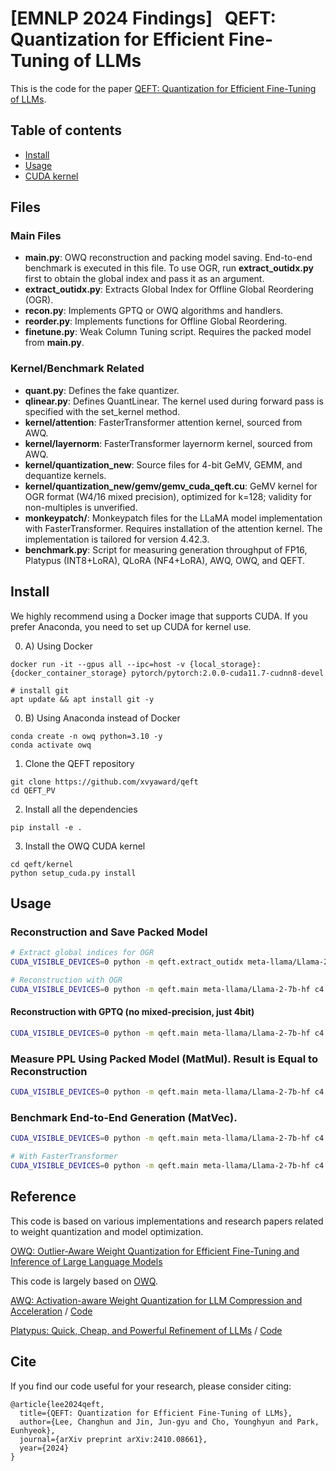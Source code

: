 # [EMNLP 2024 Findings] &nbsp; QEFT: Quantization for Efficient Fine-Tuning of LLMs 

This is the code for the paper [QEFT: Quantization for Efficient Fine-Tuning of LLMs](https://arxiv.org/abs/2410.08661).

## Table of contents
* [Install](#install)
* [Usage](#usage)
* [CUDA kernel](#cuda-kernels)

## Files
### Main Files
* **main.py**: OWQ reconstruction and packing model saving. End-to-end benchmark is executed in this file. To use OGR, run **extract_outidx.py** first to obtain the global index and pass it as an argument.
* **extract_outidx.py**: Extracts Global Index for Offline Global Reordering (OGR).
* **recon.py**: Implements GPTQ or OWQ algorithms and handlers.
* **reorder.py**: Implements functions for Offline Global Reordering.
* **finetune.py**: Weak Column Tuning script. Requires the packed model from **main.py**.

### Kernel/Benchmark Related
* **quant.py**: Defines the fake quantizer.
* **qlinear.py**: Defines QuantLinear. The kernel used during forward pass is specified with the set_kernel method.
* **kernel/attention**: FasterTransformer attention kernel, sourced from AWQ.
* **kernel/layernorm**: FasterTransformer layernorm kernel, sourced from AWQ.
* **kernel/quantization_new**: Source files for 4-bit GeMV, GEMM, and dequantize kernels.
* **kernel/quantization_new/gemv/gemv_cuda_qeft.cu**: GeMV kernel for OGR format (W4/16 mixed precision), optimized for k=128; validity for non-multiples is unverified.
* **monkeypatch/**: Monkeypatch files for the LLaMA model implementation with FasterTransformer. Requires installation of the attention kernel. The implementation is tailored for version 4.42.3.
* **benchmark.py**: Script for measuring generation throughput of FP16, Platypus (INT8+LoRA), QLoRA (NF4+LoRA), AWQ, OWQ, and QEFT.

## Install
We highly recommend using a Docker image that supports CUDA. If you prefer Anaconda, you need to set up CUDA for kernel use.

0. A) Using Docker
```
docker run -it --gpus all --ipc=host -v {local_storage}:{docker_container_storage} pytorch/pytorch:2.0.0-cuda11.7-cudnn8-devel

# install git
apt update && apt install git -y
```

0. B) Using Anaconda instead of Docker
```
conda create -n owq python=3.10 -y
conda activate owq
```

1. Clone the QEFT repository
```
git clone https://github.com/xvyaward/qeft
cd QEFT_PV
```
2. Install all the dependencies
```
pip install -e .
```
3. Install the OWQ CUDA kernel
```
cd qeft/kernel
python setup_cuda.py install
```

## Usage

### Reconstruction and Save Packed Model
```bash
# Extract global indices for OGR
CUDA_VISIBLE_DEVICES=0 python -m qeft.extract_outidx meta-llama/Llama-2-7b-hf c4 --wbits 4 --target_rank 128 --seed 42 --no_frob_norm --output_dir global_indices/llama2-7b

# Reconstruction with OGR
CUDA_VISIBLE_DEVICES=0 python -m qeft.main meta-llama/Llama-2-7b-hf c4 --wbits 4 --target_rank 128 --groupsize 128 --dtype fp16 --seed 42 --reorder --outidx_file global_indices/llama2-7b/w4_r128/outidx.pth --packing --save llama2-7b_w4_g128_r128.pth
```

#### Reconstruction with GPTQ (no mixed-precision, just 4bit)
```bash
CUDA_VISIBLE_DEVICES=0 python -m qeft.main meta-llama/Llama-2-7b-hf c4 --wbits 4 --groupsize 128 --dtype fp16 --seed 42 --packing --save llama2-7b_w4_g128.pth
```

### Measure PPL Using Packed Model (MatMul). Result is Equal to Reconstruction
```bash
CUDA_VISIBLE_DEVICES=0 python -m qeft.main meta-llama/Llama-2-7b-hf c4 --load llama2-7b_w4_g128_r128.pth
```

### Benchmark End-to-End Generation (MatVec).
```bash
CUDA_VISIBLE_DEVICES=0 python -m qeft.main meta-llama/Llama-2-7b-hf c4 --benchmark 128 --load llama2-7b_w4_g128_r128.pth

# With FasterTransformer
CUDA_VISIBLE_DEVICES=0 python -m qeft.main meta-llama/Llama-2-7b-hf c4 --benchmark 128 --load llama2-7b_w4_g128_r128.pth --ft
```


## Reference
This code is based on various implementations and research papers related to weight quantization and model optimization.

[OWQ: Outlier-Aware Weight Quantization for Efficient Fine-Tuning and Inference of Large Language Models](https://arxiv.org/abs/2306.02272)

This code is largely based on [OWQ](https://github.com/xvyaward/owq).

[AWQ: Activation-aware Weight Quantization for LLM Compression and Acceleration](https://arxiv.org/abs/2306.00978) / [Code](https://github.com/mit-han-lab/llm-awq)

[Platypus: Quick, Cheap, and Powerful Refinement of LLMs](https://arxiv.org/abs/2308.07317) / [Code](https://github.com/arielnlee/Platypus)

## Cite
If you find our code useful for your research, please consider citing:
```
@article{lee2024qeft,
  title={QEFT: Quantization for Efficient Fine-Tuning of LLMs},
  author={Lee, Changhun and Jin, Jun-gyu and Cho, Younghyun and Park, Eunhyeok},
  journal={arXiv preprint arXiv:2410.08661},
  year={2024}
}
```